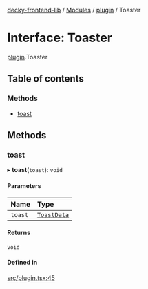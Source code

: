 [decky-frontend-lib](../README.md) / [Modules](../modules.md) / [plugin](../modules/plugin.md) / Toaster

# Interface: Toaster

[plugin](../modules/plugin.md).Toaster

## Table of contents

### Methods

- [toast](plugin.Toaster.md#toast)

## Methods

### toast

▸ **toast**(`toast`): `void`

#### Parameters

| Name | Type |
| :------ | :------ |
| `toast` | [`ToastData`](plugin.ToastData.md) |

#### Returns

`void`

#### Defined in

[src/plugin.tsx:45](https://github.com/SteamDeckHomebrew/decky-frontend-lib/blob/82f604a/src/plugin.tsx#L45)
